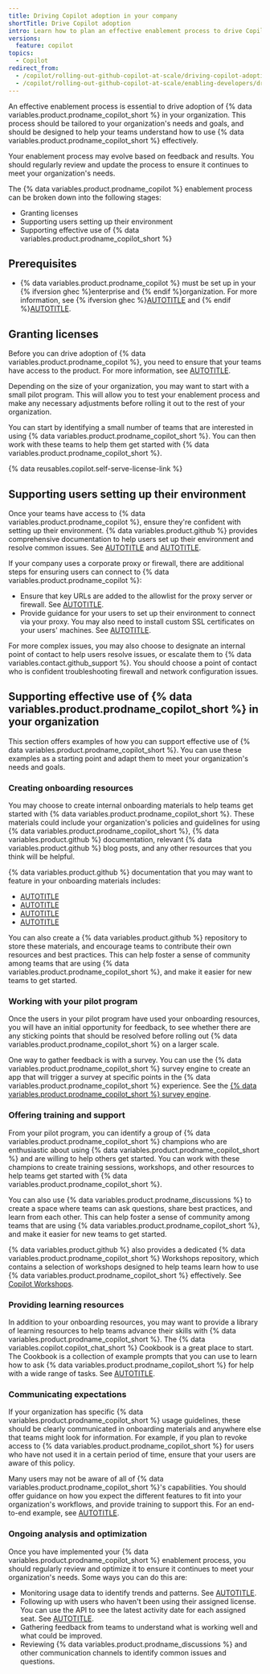 ```yaml
---
title: Driving Copilot adoption in your company
shortTitle: Drive Copilot adoption
intro: Learn how to plan an effective enablement process to drive Copilot adoption.
versions:
  feature: copilot
topics:
  - Copilot
redirect_from:
  - /copilot/rolling-out-github-copilot-at-scale/driving-copilot-adoption-in-your-company
  - /copilot/rolling-out-github-copilot-at-scale/enabling-developers/driving-copilot-adoption-in-your-company
---
```


An effective enablement process is essential to drive adoption of {% data variables.product.prodname_copilot_short %} in your organization. This process should be tailored to your organization's needs and goals, and should be designed to help your teams understand how to use {% data variables.product.prodname_copilot_short %} effectively.

Your enablement process may evolve based on feedback and results. You should regularly review and update the process to ensure it continues to meet your organization's needs.

The {% data variables.product.prodname_copilot %} enablement process can be broken down into the following stages:

* Granting licenses
* Supporting users setting up their environment
* Supporting effective use of {% data variables.product.prodname_copilot_short %}

## Prerequisites

* {% data variables.product.prodname_copilot %} must be set up in your {% ifversion ghec %}enterprise and {% endif %}organization. For more information, see {% ifversion ghec %}[AUTOTITLE](/copilot/setting-up-github-copilot/setting-up-github-copilot-for-your-enterprise) and {% endif %}[AUTOTITLE](/copilot/setting-up-github-copilot/setting-up-github-copilot-for-your-organization).

## Granting licenses

Before you can drive adoption of {% data variables.product.prodname_copilot %}, you need to ensure that your teams have access to the product. For more information, see [AUTOTITLE](/copilot/managing-copilot/managing-github-copilot-in-your-organization/managing-access-to-github-copilot-in-your-organization/granting-access-to-copilot-for-members-of-your-organization).

Depending on the size of your organization, you may want to start with a small pilot program. This will allow you to test your enablement process and make any necessary adjustments before rolling it out to the rest of your organization.

You can start by identifying a small number of teams that are interested in using {% data variables.product.prodname_copilot_short %}. You can then work with these teams to help them get started with {% data variables.product.prodname_copilot_short %}.

{% data reusables.copilot.self-serve-license-link %}

## Supporting users setting up their environment

Once your teams have access to {% data variables.product.prodname_copilot %}, ensure they're confident with setting up their environment. {% data variables.product.github %} provides comprehensive documentation to help users set up their environment and resolve common issues. See [AUTOTITLE](/copilot/setting-up-github-copilot/setting-up-github-copilot-for-yourself) and [AUTOTITLE](/copilot/troubleshooting-github-copilot).

If your company uses a corporate proxy or firewall, there are additional steps for ensuring users can connect to {% data variables.product.prodname_copilot %}:

* Ensure that key URLs are added to the allowlist for the proxy server or firewall. See [AUTOTITLE](/copilot/managing-copilot/managing-github-copilot-in-your-organization/configuring-your-proxy-server-or-firewall-for-copilot).
* Provide guidance for your users to set up their environment to connect via your proxy. You may also need to install custom SSL certificates on your users' machines. See [AUTOTITLE](/copilot/managing-copilot/configure-personal-settings/configuring-network-settings-for-github-copilot).

For more complex issues, you may also choose to designate an internal point of contact to help users resolve issues, or escalate them to {% data variables.contact.github_support %}. You should choose a point of contact who is confident troubleshooting firewall and network configuration issues.

## Supporting effective use of {% data variables.product.prodname_copilot_short %} in your organization

This section offers examples of how you can support effective use of {% data variables.product.prodname_copilot_short %}. You can use these examples as a starting point and adapt them to meet your organization's needs and goals.

### Creating onboarding resources

You may choose to create internal onboarding materials to help teams get started with {% data variables.product.prodname_copilot_short %}. These materials could include your organization's policies and guidelines for using {% data variables.product.prodname_copilot_short %}, {% data variables.product.github %} documentation, relevant {% data variables.product.github %} blog posts, and any other resources that you think will be helpful.

{% data variables.product.github %} documentation that you may want to feature in your onboarding materials includes:

* [AUTOTITLE](/copilot/using-github-copilot/best-practices-for-using-github-copilot)
* [AUTOTITLE](/copilot/using-github-copilot/copilot-chat/prompt-engineering-for-copilot-chat)
* [AUTOTITLE](/copilot/using-github-copilot/getting-code-suggestions-in-your-ide-with-github-copilot)
* [AUTOTITLE](/copilot/using-github-copilot/asking-github-copilot-questions-in-your-ide)

You can also create a {% data variables.product.github %} repository to store these materials, and encourage teams to contribute their own resources and best practices. This can help foster a sense of community among teams that are using {% data variables.product.prodname_copilot_short %}, and make it easier for new teams to get started.

### Working with your pilot program

Once the users in your pilot program have used your onboarding resources, you will have an initial opportunity for feedback, to see whether there are any sticking points that should be resolved before rolling out {% data variables.product.prodname_copilot_short %} on a larger scale.

One way to gather feedback is with a survey. You can use the {% data variables.product.prodname_copilot_short %} survey engine to create an app that will trigger a survey at specific points in the {% data variables.product.prodname_copilot_short %} experience. See the [{% data variables.product.prodname_copilot_short %} survey engine](https://github.com/github/copilot-survey-engine).

### Offering training and support

From your pilot program, you can identify a group of {% data variables.product.prodname_copilot_short %} champions who are enthusiastic about using {% data variables.product.prodname_copilot_short %} and are willing to help others get started. You can work with these champions to create training sessions, workshops, and other resources to help teams get started with {% data variables.product.prodname_copilot_short %}.

You can also use {% data variables.product.prodname_discussions %} to create a space where teams can ask questions, share best practices, and learn from each other. This can help foster a sense of community among teams that are using {% data variables.product.prodname_copilot_short %}, and make it easier for new teams to get started.

{% data variables.product.github %} also provides a dedicated {% data variables.product.prodname_copilot_short %} Workshops repository, which contains a selection of workshops designed to help teams learn how to use {% data variables.product.prodname_copilot_short %} effectively. See [Copilot Workshops](https://github.com/copilot-workshops).

### Providing learning resources

In addition to your onboarding resources, you may want to provide a library of learning resources to help teams advance their skills with {% data variables.product.prodname_copilot_short %}. The {% data variables.copilot.copilot_chat_short %} Cookbook is a great place to start. The Cookbook is a collection of example prompts that you can use to learn how to ask {% data variables.product.prodname_copilot_short %} for help with a wide range of tasks. See [AUTOTITLE](/copilot/copilot-chat-cookbook).

### Communicating expectations

If your organization has specific {% data variables.product.prodname_copilot_short %} usage guidelines, these should be clearly communicated in onboarding materials and anywhere else that teams might look for information. For example, if you plan to revoke access to {% data variables.product.prodname_copilot_short %} for users who have not used it in a certain period of time, ensure that your users are aware of this policy.

Many users may not be aware of all of {% data variables.product.prodname_copilot_short %}'s capabilities. You should offer guidance on how you expect the different features to fit into your organization's workflows, and provide training to support this. For an end-to-end example, see [AUTOTITLE](/copilot/rolling-out-github-copilot-at-scale/enabling-developers/integrating-agentic-ai).

### Ongoing analysis and optimization

Once you have implemented your {% data variables.product.prodname_copilot_short %} enablement process, you should regularly review and optimize it to ensure it continues to meet your organization's needs. Some ways you can do this are:

* Monitoring usage data to identify trends and patterns. See [AUTOTITLE](/copilot/rolling-out-github-copilot-at-scale/analyzing-usage-over-time-with-the-copilot-metrics-api).
* Following up with users who haven't been using their assigned license. You can use the API to see the latest activity date for each assigned seat. See [AUTOTITLE](/copilot/rolling-out-github-copilot-at-scale/reminding-inactive-users).
* Gathering feedback from teams to understand what is working well and what could be improved.
* Reviewing {% data variables.product.prodname_discussions %} and other communication channels to identify common issues and questions.
